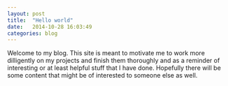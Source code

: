 ```yaml
---
layout: post
title:  "Hello world"
date:   2014-10-28 16:03:49
categories: blog
---
```

Welcome to my blog. This site is meant to motivate me to work more dilligently
on my projects and finish them thoroughly and as a reminder of interesting or
at least helpful stuff that I have done. Hopefully there will be some content
that might be of interested to someone else as well.
